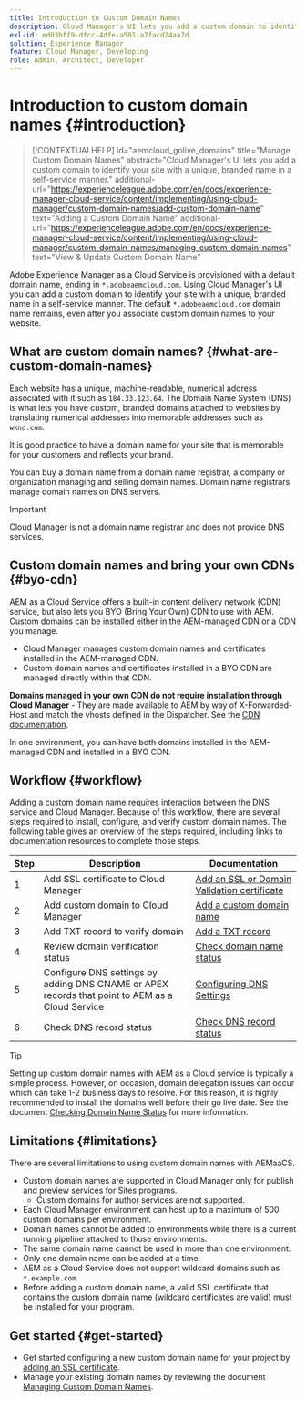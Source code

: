 ```yaml
---
title: Introduction to Custom Domain Names
description: Cloud Manager's UI lets you add a custom domain to identify your site with a unique, branded name in a self-service manner.
exl-id: ed03bff9-dfcc-4dfe-a501-a7facd24aa7d
solution: Experience Manager
feature: Cloud Manager, Developing
role: Admin, Architect, Developer
---
```


# Introduction to custom domain names {#introduction}

>[!CONTEXTUALHELP]
>id="aemcloud_golive_domains"
>title="Manage Custom Domain Names"
>abstract="Cloud Manager's UI lets you add a custom domain to identify your site with a unique, branded name in a self-service manner."
>additional-url="https://experienceleague.adobe.com/en/docs/experience-manager-cloud-service/content/implementing/using-cloud-manager/custom-domain-names/add-custom-domain-name" text="Adding a Custom Domain Name"
>additional-url="https://experienceleague.adobe.com/en/docs/experience-manager-cloud-service/content/implementing/using-cloud-manager/custom-domain-names/managing-custom-domain-names" text="View & Update Custom Domain Name"

Adobe Experience Manager as a Cloud Service is provisioned with a default domain name, ending in `*.adobeaemcloud.com`. Using Cloud Manager's UI you can add a custom domain to identify your site with a unique, branded name in a self-service manner. The default `*.adobeaemcloud.com` domain name remains, even after you associate custom domain names to your website.

## What are custom domain names? {#what-are-custom-domain-names}

Each website has a unique, machine-readable, numerical address associated with it such as `184.33.123.64`. The Domain Name System (DNS) is what lets you have custom, branded domains attached to websites by translating numerical addresses into memorable addresses such as `wknd.com`.

It is good practice to have a domain name for your site that is memorable for your customers and reflects your brand.

You can buy a domain name from a domain name registrar, a company or organization managing and selling domain names. Domain name registrars manage domain names on DNS servers.

>[!IMPORTANT]
>
>Cloud Manager is not a domain name registrar and does not provide DNS services.

## Custom domain names and bring your own CDNs {#byo-cdn}

AEM as a Cloud Service offers a built-in content delivery network (CDN) service, but also lets you BYO (Bring Your Own) CDN to use with AEM. Custom domains can be installed either in the AEM-managed CDN or a CDN you manage.

* Cloud Manager manages custom domain names and certificates installed in the AEM-managed CDN.
* Custom domain names and certificates installed in a BYO CDN are managed directly within that CDN. 

**Domains managed in your own CDN do not require installation through Cloud Manager** - They are made available to AEM by way of X-Forwarded-Host and match the vhosts defined in the Dispatcher. See the [CDN documentation](/help/implementing/dispatcher/cdn.md).

In one environment, you can have both domains installed in the AEM-managed CDN and installed in a BYO CDN.

## Workflow {#workflow}

Adding a custom domain name requires interaction between the DNS service and Cloud Manager. Because of this workflow, there are several steps required to install, configure, and verify custom domain names. The following table gives an overview of the steps required, including links to documentation resources to complete those steps.

|Step|Description|Documentation|
|---|---|---|
|1|Add SSL certificate to Cloud Manager|[Add an SSL or Domain Validation certificate](/help/implementing/cloud-manager/managing-ssl-certifications/add-ssl-certificate.md)|
|2|Add custom domain to Cloud Manager|[Add a custom domain name](/help/implementing/cloud-manager/custom-domain-names/add-custom-domain-name.md)|
|3|Add TXT record to verify domain|[Add a TXT record](/help/implementing/cloud-manager/custom-domain-names/add-text-record.md)|
|4|Review domain verification status|[Check domain name status](/help/implementing/cloud-manager/custom-domain-names/check-domain-name-status.md)|
|5|Configure DNS settings by adding DNS CNAME or APEX records that point to AEM as a Cloud Service|[Configuring DNS Settings](/help/implementing/cloud-manager/custom-domain-names/configure-dns-settings.md)|
|6|Check DNS record status|[Check DNS record status](/help/implementing/cloud-manager/custom-domain-names/check-dns-record-status.md)|

>[!TIP]
>
>Setting up custom domain names with AEM as a Cloud service is typically a simple process. However, on occasion, domain delegation issues can occur which can take 1-2 business days to resolve. For this reason, it is highly recommended to install the domains well before their go live date. See the document [Checking Domain Name Status](/help/implementing/cloud-manager/custom-domain-names/check-domain-name-status.md) for more information.

## Limitations {#limitations}

There are several limitations to using custom domain names with AEMaaCS.

* Custom domain names are supported in Cloud Manager only for publish and preview services for Sites programs.
  * Custom domains for author services are not supported.
* Each Cloud Manager environment can host up to a maximum of 500 custom domains per environment.
* Domain names cannot be added to environments while there is a current running pipeline attached to those environments.
* The same domain name cannot be used in more than one environment.
* Only one domain name can be added at a time.
* AEM as a Cloud Service does not support wildcard domains such as `*.example.com`.
* Before adding a custom domain name, a valid SSL certificate that contains the custom domain name (wildcard certificates are valid) must be installed for your program.

## Get started {#get-started}

* Get started configuring a new custom domain name for your project by [adding an SSL certificate](/help/implementing/cloud-manager/managing-ssl-certifications/add-ssl-certificate.md).
* Manage your existing domain names by reviewing the document [Managing Custom Domain Names](/help/implementing/cloud-manager/custom-domain-names/managing-custom-domain-names.md).
